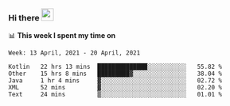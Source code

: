 ### Hi there <a href="https://www.gautamkrishnar.com/"><img src="https://media.giphy.com/media/hvRJCLFzcasrR4ia7z/giphy.gif" width="25px"></a>

📊 **This week I spent my time on**

<!--START_SECTION:waka-->
```text
Week: 13 April, 2021 - 20 April, 2021

Kotlin   22 hrs 13 mins  ██████████████░░░░░░░░░░░   55.82 % 
Other    15 hrs 8 mins   █████████▓░░░░░░░░░░░░░░░   38.04 % 
Java     1 hr 4 mins     ▓░░░░░░░░░░░░░░░░░░░░░░░░   02.72 % 
XML      52 mins         ▓░░░░░░░░░░░░░░░░░░░░░░░░   02.20 % 
Text     24 mins         ▒░░░░░░░░░░░░░░░░░░░░░░░░   01.01 % 
```
<!--END_SECTION:waka-->
